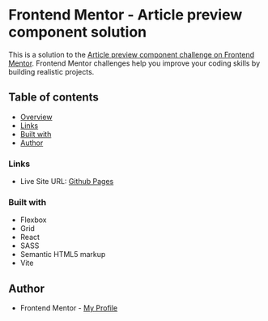 # Frontend Mentor - Article preview component solution

This is a solution to the [Article preview component challenge on Frontend Mentor](https://www.frontendmentor.io/challenges/article-preview-component-dYBN_pYFT). Frontend Mentor challenges help you improve your coding skills by building realistic projects.

## Table of contents

- [Overview](#overview)
- [Links](#links)
- [Built with](#built-with)
- [Author](#author)

### Links

- Live Site URL: [Github Pages](ReplaceLiveURL)

### Built with

- Flexbox
- Grid
- React
- SASS
- Semantic HTML5 markup
- Vite

## Author

- Frontend Mentor - [My Profile](https://www.frontendmentor.io/profile/Pkthunder87)
